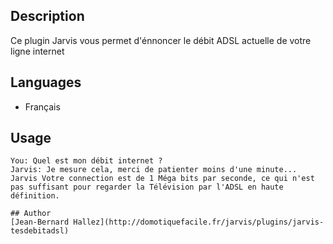 <!---
IMPORTANT
=========
This README.md is displayed in the WebStore as well as within Jarvis app
Please do not change the structure of this file
Fill-in Description, Usage & Author sections
Make sure to rename the [en] folder into the language code your plugin is written in (ex: fr, es, de, it...)
For multi-language plugin:
- clone the language directory and translate commands/functions.sh
- optionally write the Description / Usage sections in several languages
-->
## Description

Ce plugin Jarvis vous permet d'énnoncer le débit ADSL actuelle de votre ligne internet

## Languages

* Français


## Usage

```
You: Quel est mon débit internet ?
Jarvis: Je mesure cela, merci de patienter moins d'une minute...
Jarvis Votre connection est de 1 Méga bits par seconde, ce qui n'est pas suffisant pour regarder la Télévision par l'ADSL en haute définition.

## Author
[Jean-Bernard Hallez](http://domotiquefacile.fr/jarvis/plugins/jarvis-tesdebitadsl)

